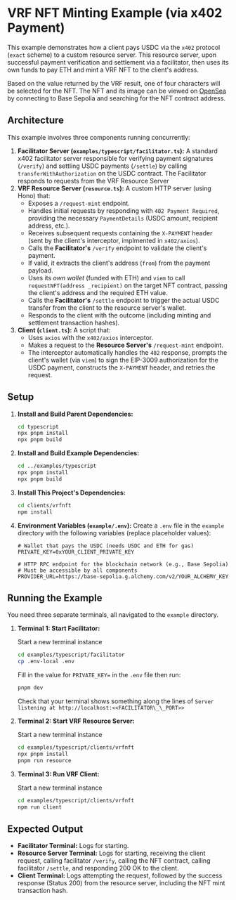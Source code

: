 # VRF NFT Minting Example (via x402 Payment)

This example demonstrates how a client pays USDC via the `x402` protocol (`exact` scheme) to a custom resource server. This resource server, upon successful payment verification and settlement via a facilitator, then uses its own funds to pay ETH and mint a VRF NFT to the client's address.

Based on the value returned by the VRF result, one of four characters will be selected for the NFT. The NFT and its image can be viewed on [OpenSea](https://testnets.opensea.io/) by connecting to Base Sepolia and searching for the NFT contract address.

## Architecture

This example involves three components running concurrently:

1.  **Facilitator Server (`examples/typescript/facilitator.ts`):** A standard x402 facilitator server responsible for verifying payment signatures (`/verify`) and settling USDC payments (`/settle`) by calling `transferWithAuthorization` on the USDC contract. The Facilitator responds to requests from the VRF Resource Server
2.  **VRF Resource Server (`resource.ts`):** A custom HTTP server (using Hono) that:
    - Exposes a `/request-mint` endpoint.
    - Handles initial requests by responding with `402 Payment Required`, providing the necessary `PaymentDetails` (USDC amount, recipient address, etc.).
    - Receives subsequent requests containing the `X-PAYMENT` header (sent by the client's interceptor, implmented in `x402/axios`).
    - Calls the **Facilitator's** `/verify` endpoint to validate the client's payment.
    - If valid, it extracts the client's address (`from`) from the payment payload.
    - Uses its _own wallet_ (funded with ETH) and `viem` to call `requestNFT(address _recipient)` on the target NFT contract, passing the client's address and the required ETH value.
    - Calls the **Facilitator's** `/settle` endpoint to trigger the actual USDC transfer from the client to the resource server's wallet.
    - Responds to the client with the outcome (including minting and settlement transaction hashes).
3.  **Client (`client.ts`):** A script that:
    - Uses `axios` with the `x402/axios` interceptor.
    - Makes a request to the **Resource Server's** `/request-mint` endpoint.
    - The interceptor automatically handles the `402` response, prompts the client's wallet (via `viem`) to sign the EIP-3009 authorization for the USDC payment, constructs the `X-PAYMENT` header, and retries the request.

## Setup

1. **Install and Build Parent Dependencies:**

   ```bash
   cd typescript
   npx pnpm install
   npx pnpm build
   ```

2. **Install and Build Example Dependencies:**

   ```bash
   cd ../examples/typescript
   npx pnpm install
   npx pnpm build
   ```

3. **Install This Project's Dependencies:**

   ```bash
   cd clients/vrfnft
   npm install
   ```

4. **Environment Variables (`example/.env`):** Create a `.env` file in the `example` directory with the following variables (replace placeholder values):

   ```dotenv
   # Wallet that pays the USDC (needs USDC and ETH for gas)
   PRIVATE_KEY=0xYOUR_CLIENT_PRIVATE_KEY

   # HTTP RPC endpoint for the blockchain network (e.g., Base Sepolia)
   # Must be accessible by all components
   PROVIDER_URL=https://base-sepolia.g.alchemy.com/v2/YOUR_ALCHEMY_KEY
   ```

## Running the Example

You need three separate terminals, all navigated to the `example` directory.

1.  **Terminal 1: Start Facilitator:**

    Start a new terminal instance

    ```bash
    cd examples/typescript/facilitator
    cp .env-local .env
    ```

    Fill in the value for `PRIVATE_KEY=` in the `.env` file then run:

    ```bash
    pnpm dev
    ```

    Check that your terminal shows something along the lines of `Server listening at http://localhost:<<FACILITATOR\_\_PORT>>`

2.  **Terminal 2: Start VRF Resource Server:**

    Start a new terminal instance

    ```bash
    cd examples/typescript/clients/vrfnft
    npx pnpm install
    pnpm run resource
    ```

3.  **Terminal 3: Run VRF Client:**

    Start a new terminal instance

    ```bash
    cd examples/typescript/clients/vrfnft
    npm run client
    ```

## Expected Output

- **Facilitator Terminal:** Logs for starting.
- **Resource Server Terminal:** Logs for starting, receiving the client request, calling facilitator `/verify`, calling the NFT contract, calling facilitator `/settle`, and responding 200 OK to the client.
- **Client Terminal:** Logs attempting the request, followed by the success response (Status 200) from the resource server, including the NFT mint transaction hash.
